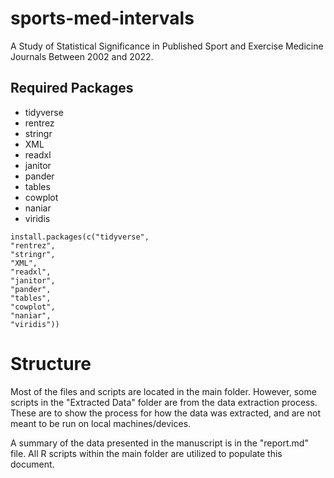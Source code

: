# sports-med-intervals

A Study of Statistical Significance in Published Sport and Exercise Medicine Journals Between 2002 and 2022.

## Required Packages

- tidyverse
- rentrez
- stringr
- XML
- readxl
- janitor
- pander
- tables
- cowplot
- naniar
- viridis

```
install.packages(c("tidyverse",
"rentrez",
"stringr",
"XML",
"readxl",
"janitor",
"pander",
"tables",
"cowplot",
"naniar",
"viridis"))
```

# Structure

Most of the files and scripts are located in the main folder. However, some scripts in the "Extracted Data" folder are from the data extraction process. These are to show the process for how the data was extracted, and are not meant to be run on local machines/devices.

A summary of the data presented in the manuscript is in the "report.md" file. All R scripts within the main folder are utilized to populate this document.
